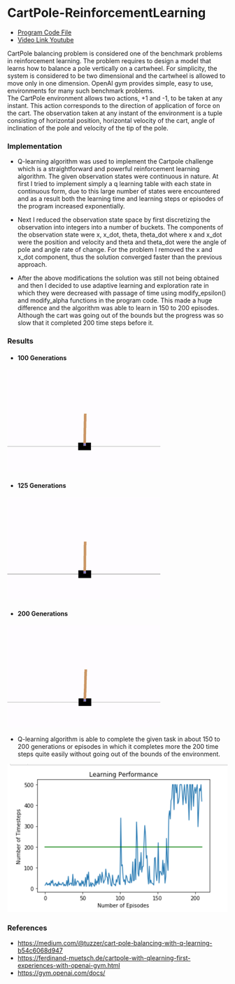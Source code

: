 # CartPole-ReinforcementLearning

* [Program Code File](https://github.com/deepanshu96/CartPole-ReinforcementLearning/blob/master/QlearnAI.ipynb)
* [Video Link Youtube](https://youtu.be/b8coNNme4cw)

CartPole balancing problem is considered one of the benchmark problems in reinforcement learning. The problem requires to design a model that learns how to balance a pole vertically on a cartwheel. For simplicity, the system is considered to be two dimensional and the cartwheel is allowed to move only in one dimension. OpenAI gym provides simple, easy to use, environments for many such benchmark problems. The CartPole environment allows two actions, +1 and -1, to be taken at any instant. This action corresponds to the direction of application of force on the cart. The observation taken at any instant of the environment is a tuple consisting of horizontal position, horizontal velocity of the cart, angle of inclination of the pole and velocity of the tip of the pole.

### Implementation

* Q-learning algorithm was used to implement the Cartpole challenge which is a straightforward and powerful reinforcement learning algorithm. The given observation states were continuous in nature. At first I tried to implement simply a q learning table with each state in continuous form, due to this large number of states were encountered and as a result both the learning time and learning steps or episodes of the program increased exponentially. 


* Next I reduced the observation state space by first discretizing the observation into integers into a number of buckets. The components of the observation state were x, x_dot, theta, theta_dot where x and x_dot were the position and velocity and theta and theta_dot were the angle of pole and angle rate of change. For the problem I removed the x and x_dot component, thus the solution converged faster than the previous approach. 


* After the above modifications the solution was still not being obtained and then I decided to use adaptive learning and exploration rate in which they were decreased with passage of time using modify_epsilon() and modify_alpha functions in the program code. This made a huge difference and the algorithm was able to learn in 150 to 200 episodes. Although the cart was going out of the bounds but the progress was so slow that it completed 200 time steps before it. 

### Results

* #### 100 Generations
<img src = "https://github.com/deepanshu96/CartPole-ReinforcementLearning/blob/master/ext/100gen.gif" width = "350">

* #### 125 Generations
<img src = "https://github.com/deepanshu96/CartPole-ReinforcementLearning/blob/master/ext/125gen.gif" width = "350">

* #### 200 Generations
<img src = "https://github.com/deepanshu96/CartPole-ReinforcementLearning/blob/master/ext/200gen.gif" width = "350">

* Q-learning algorithm is able to complete the given task in about 150 to 200 generations or episodes in which it completes more the 200 time steps quite easily without going out of the bounds of the environment. 

<img src = "https://github.com/deepanshu96/CartPole-ReinforcementLearning/blob/master/ext/Screen%20Shot%202018-08-02%20at%209.11.39%20PM.png" width = 600>

### References
* https://medium.com/@tuzzer/cart-pole-balancing-with-q-learning-b54c6068d947
* https://ferdinand-muetsch.de/cartpole-with-qlearning-first-experiences-with-openai-gym.html
* https://gym.openai.com/docs/
